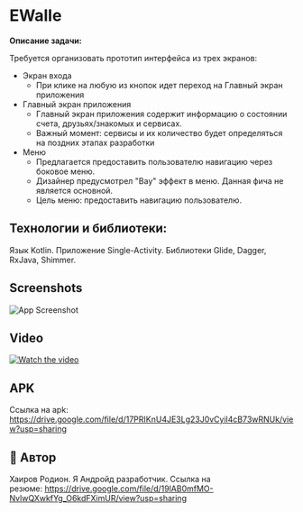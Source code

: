 # EWalle

**Описание задачи:**

Требуется организовать прототип интерфейса из трех экранов:

- Экран входа
    - При клике на любую из кнопок идет переход на Главный экран приложения
- Главный экран приложения
    - Главный экран приложения содержит информацию о состоянии счета, друзьях/знакомых и сервисах.
    - Важный момент: сервисы и их количество будет определяться на поздних этапах разработки
- Меню
    - Предлагается предоставить пользователю навигацию через боковое меню.
    - Дизайнер предусмотрел "Вау" эффект в меню. Данная фича не является основной.
    - Цель меню: предоставить навигацию пользователю.

## Технологии и библиотеки:

Язык Kotlin. Приложение Single-Activity. Библиотеки Glide, Dagger, RxJava, Shimmer.

## Screenshots

![App Screenshot](https://i.ibb.co/xDWMdNB/Screenshot-1631699032.png)

## Video

[![Watch the video](https://i.imgur.com/vKb2F1B.png)](https://youtu.be/z1Fho5LhEMg)

## APK

Ссылка на apk: https://drive.google.com/file/d/17PRIKnU4JE3Lg23J0vCyil4cB73wRNUk/view?usp=sharing

## 🚀 Автор

Хаиров Родион. Я Андройд разработчик. Ссылка на  
резюме: https://drive.google.com/file/d/19lAB0mfMO-NvlwQXwkfYg_O6kdFXimUR/view?usp=sharing